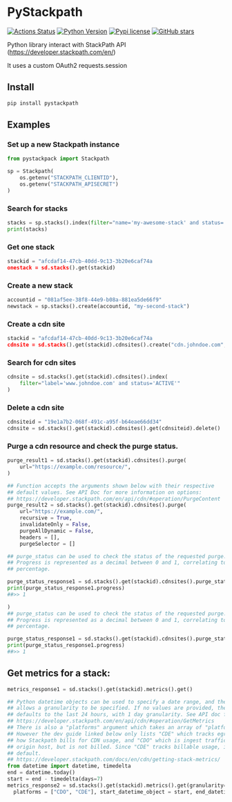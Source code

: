 # PyStackpath
[![Actions Status](https://github.com/NCCloud/pystackpath/workflows/Upload%20Python%20Package/badge.svg)](https://github.com/NCCloud/pystackpath/actions)
[![Python Version](https://img.shields.io/pypi/pyversions/pystackpath)](https://pypi.org/project/pystackpath/)
[![Pypi license](https://img.shields.io/pypi/l/pystackpath)](https://pypi.org/project/pystackpath/)
[![GitHub stars](https://img.shields.io/badge/contributions-welcome-orange.svg)](https://github.com/NCCloud/pystackpath/blob/master/CONTRIBUTING.md)

Python library interact with StackPath API (https://developer.stackpath.com/en/)

It uses a custom OAuth2 requests.session

## Install

```bash
pip install pystackpath
```

## Examples

### Set up a new Stackpath instance
```python
from pystackpack import Stackpath

sp = Stackpath(
    os.getenv("STACKPATH_CLIENTID"),
    os.getenv("STACKPATH_APISECRET")
)
```

###  Search for stacks
```python
stacks = sp.stacks().index(filter="name='my-awesome-stack' and status='ACTIVE'")
print(stacks)
```

### Get one stack
```python
stackid = "afcdaf14-47cb-40dd-9c13-3b20e6caf74a
onestack = sd.stacks().get(stackid)
```

### Create a new stack
```python
accountid = "081af5ee-38f8-44e9-b08a-881ea5de66f9"
newstack = sp.stacks().create(accountid, "my-second-stack")
```

### Create a cdn site
```python
stackid = "afcdaf14-47cb-40dd-9c13-3b20e6caf74a
cdnsite = sd.stacks().get(stackid).cdnsites().create("cdn.johndoe.com", "www.johndoe.com")
```

### Search for cdn sites
```python
cdnsite = sd.stacks().get(stackid).cdnsites().index(
    filter="label='www.johndoe.com' and status='ACTIVE'"
)
```

### Delete a cdn site
```python
cdnsiteid = "19e1a7b2-068f-491c-a95f-b64eae66dd34"
cdnsite = sd.stacks().get(stackid).cdnsites().get(cdnsiteid).delete()
```

### Purge a cdn resource and check the purge status.
```python
purge_result1 = sd.stacks().get(stackid).cdnsites().purge(
    url="https://example.com/resource/",
)

## Function accepts the arguments shown below with their respective
## default values. See API Doc for more information on options:
## https://developer.stackpath.com/en/api/cdn/#operation/PurgeContent
purge_result2 = sd.stacks().get(stackid).cdnsites().purge(
    url="https://example.com/",
    recursive = True,
    invalidateOnly = False,
    purgeAllDynamic = False,
    headers = [],
    purgeSelector = []

## purge_status can be used to check the status of the requested purge.
## Progress is represented as a decimal between 0 and 1, correlating to a
## percentage.

purge_status_response1 = sd.stacks().get(stackid).cdnsites().purge_status(purge_result1.id)
print(purge_status_response1.progress)
##>> 1

)
## purge_status can be used to check the status of the requested purge.
## Progress is represented as a decimal between 0 and 1, correlating to a
## percentage.

purge_status_response1 = sd.stacks().get(stackid).cdnsites().purge_status(purge_result1.id)
print(purge_status_response1.progress)
##>> 1

```

## Get metrics for a stack:
```python
metrics_response1 = sd.stacks().get(stackid).metrics().get()

## Python datetime objects can be used to specify a date range, and the call
## allows a granularity to be specified. If no values are provided, the search range
## defaults to the last 24 hours, with 1 day granularity. See API doc for options.
## https://developer.stackpath.com/en/api/cdn/#operation/GetMetrics
## There is also a "platforms" argument which takes an array of "platform" codes.
## However the dev guide linked below only lists "CDE" which tracks egress traffic, which is
## how Stackpath bills for CDN usage, and "CDO" which is ingest traffic from the
## origin host, but is not billed. Since "CDE" tracks billable usage, it is the
## default.
## https://developer.stackpath.com/docs/en/cdn/getting-stack-metrics/
from datetime import datetime, timedelta
end = datetime.today()
start = end - timedelta(days=7)
metrics_response2 = sd.stacks().get(stackid).metrics().get(granularity="PT1H",\
  platforms = ["CDO", "CDE"], start_datetime_object = start, end_datetime_object = end)
```
